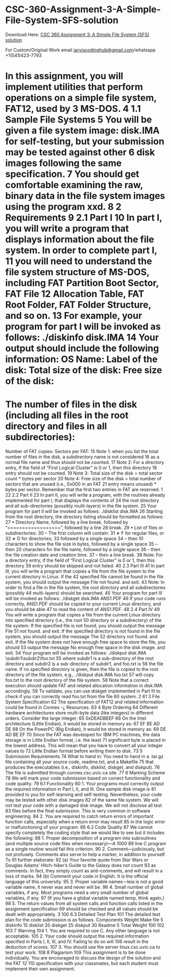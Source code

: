 # CSC-360-Assignment-3-A-Simple-File-System-SFS-solution

Download Here: [CSC 360 Assignment 3: A Simple File System (SFS) solution](https://jarviscodinghub.com/assignment/assignment-3-a-simple-file-system-sfs-solution/)

For Custom/Original Work email jarviscodinghub@gmail.com/whatsapp +1(541)423-7793

In this assignment, you will implement utilities that perform operations on a simple file system, FAT12, used by
3 MS-DOS.
4 1.1 Sample File Systems
5 You will be given a file system image: disk.IMA for self-testing, but your submission may be tested against other
6 disk images following the same specification.
7 You should get comfortable examining the raw, binary data in the file system images using the program xxd.
8 2 Requirements
9 2.1 Part I
10 In part I, you will write a program that displays information about the file system. In order to complete part I,
11 you will need to understand the file system structure of MS-DOS, including FAT Partition Boot Sector, FAT File
12 Allocation Table, FAT Root Folder, FAT Folder Structure, and so on.
13 For example, your program for part I will be invoked as follows:
./diskinfo disk.IMA
14 Your output should include the following information:
OS Name:
Label of the disk:
Total size of the disk:
Free size of the disk:
==============
The number of files in the disk (including all files in the root directory and files in all subdirectories):
=============
Number of FAT copies:
Sectors per FAT:
15 Note 1: when you list the total number of files in the disk, a subdirectory name is not considered
16 as a normal file name and thus should not be counted.
17 Note 2: For a directory entry, if the field of “First Logical Cluster” is 0 or 1, then this directory
18 entry should not be counted.
19 Note 3: Total size of the disk = total sector count * bytes per sector
20 Note 4: Free size of the disk = total number of sectors that are unused (i.e., 0x000 in an FAT
21 entry means unused) * bytes per sector. Remember that the first two entries in FAT are reserved.
1
22 2.2 Part II
23 In part II, you will write a program, with the routines already implemented for part I, that displays the contents of
24 the root directory and all sub-directories (possibly multi-layers) in the file system.
25 Your program for part II will be invoked as follows:
./disklist disk.IMA
26 Starting from the root directory, the directory listing should be formatted as follows:
27 • Directory Name, followed by a line break, followed by “==================”, followed by a line
28 break.
29 • List of files or subdirectories:
30 – The first column will contain:
31 ∗ F for regular files, or
32 ∗ D for directories;
33 followed by a single space
34 – then 10 characters to show the file size in bytes, followed by a single space
35 – then 20 characters for the file name, followed by a single space
36 – then the file creation date and creation time.
37 – then a line break.
38 Note: For a directory entry, if the field of “First Logical Cluster” is 0 or 1, then this directory
39 entry should be skipped and not listed.
40 2.3 Part III
41 In part III, you will write a program that copies a file from the file system to the current directory in Linux. If the
42 specified file cannot be found in the file system, you should output the message File not found. and exit.
43 Note: In order to find a file in the file system, the root directory and all subdirectories (possibly
44 multi-layers) should be searched.
45 Your program for part III will be invoked as follows:
./diskget disk.IMA ANS1.PDF
46 If your code runs correctly, ANS1.PDF should be copied to your current Linux directory, and you should be able
47 to read the content of ANS1.PDF.
48 2.4 Part IV
49 You will write a program that copies a file from the current Linux directory into specified directory (i.e., the root
50 directory or a subdirectory) of the file system. If the specified file is not found, you should output the message File
51 not found. and exit. If the specified directory is not found in the file system, you should output the message The
52 directory not found. and exit. If the file system does not have enough free space to store the file, you should
53 output the message No enough free space in the disk image. and exit.
54 Your program will be invoked as follows:
./diskput disk.IMA \subdir1\subdir2\foo.txt
55 where subdir1 is a sub-directory of the root directory and subdir2 is a sub-directory of subdir1, and foo.txt is
56 the file name. If no specified directory is given, then the file is copied to the root directory of the file system, e.g.,
./diskput disk.IMA foo.txt
57 will copy foo.txt to the root directory of the file system.
58 Note that a correct execution should update FAT and related allocation information in disk.IMA accordingly.
59 To validate, you can use diskget implemented in Part III to check if you can correctly read foo.txt from the file
60 system.
2
61 3 File System Specification
62 The specification of FAT12 and related information could be found in Connex -¿ Resources.
63 4 Byte Ordering
64 Different hardware architectures store multi-byte data (like integers) in different orders. Consider the large integer:
65 0xDEADBEEF
66 On the Intel architecture (Little Endian), it would be stored in memory as:
67 EF BE AD DE
68 On the PowerPC (Big Endian), it would be stored in memory as:
69 DE AD BE EF
70 Since the FAT was developed for IBM PC machines, the data storage is in Little Endian format, i.e. the least
71 significant byte is placed in the lowest address. This will mean that you have to convert all your integer values to
72 Little Endian format before writing them to disk.
73 5 Submission Requirements
74 What to hand in: You need to hand in a .tar.gz file containing all your source code, readme.txt, and a Makefile
75 that produces the executables (i.e., diskinfo, disklist, diskget, and diskput).
76 The file is submitted through connex.csc.uvic.ca site.
77 6 Marking Scheme
78 We will mark your code submission based on correct functionality and code quality.
79 6.1 Functionality
80 1. Your programs must correctly output the required information in Part I, II, and III. One sample disk image is
81 provided to you for self-learning and self-testing. Nevertheless, your code may be tested with other disk images
82 of the same file system. We will not test your code with a damaged disk image. We will not disclose all test
83 files before the final submission. This is very common in software engineering.
84 2. You are required to catch return errors of important function calls, especially when a return error may result
85 in the logic error or malfunctioning of your program.
86 6.2 Code Quality
87 We cannot specify completely the coding style that we would like to see but it includes the following:
88 1. Proper decomposition of a program into subroutines (and multiple source code files when necessary)—A 1000
89 line C program as a single routine would fail this criterion.
90 2. Comment—judiciously, but not profusely. Comments also serve to help a marker, in addition to yourself. To
91 further elaborate:
92 (a) Your favorite quote from Star Wars or Douglas Adams’ Hitch-hiker’s Guide to the Galaxy does not count
93 as comments. In fact, they simply count as anti-comments, and will result in a loss of marks.
94 (b) Comment your code in English. It is the official language of this university.
95 3. Proper variable names—leia is not a good variable name, it never was and never will be.
96 4. Small number of global variables, if any. Most programs need a very small number of global variables, if any.
97 (If you have a global variable named temp, think again.)
98 5. The return values from all system calls and function calls listed in the assignment specification
99 should be checked and all values should be dealt with appropriately.
3
100 6.3 Detailed Test Plan
101 The detailed test plan for the code submission is as follows.
Components Weight
Make file 5
diskinfo 15
disklist 20
diskget 25
diskput 30
Readme 5
Total Weight 100
102
103 7 Warning
104 1. You are required to use C. Any other language is not acceptable.
105 2. Your code should output the required information specified in Parts I, II, III, and IV. Failing to do so will
106 result in the deduction of scores.
107 3. You should use the server linux.csc.uvic.ca to test your work.
108 8 Plagiarism
109 This assignment is to be done individually. You are encouraged to discuss the design of the solution and the FAT 12
110 specification with your classmates, but each student must implement their own assignment.

